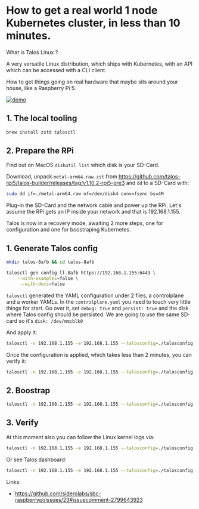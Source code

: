 # How to get a real world 1 node Kubernetes cluster, in less than 10 minutes.

What is Talos Linux ?

A very versatile Linux distribution, which ships with Kubernetes, with an API which can be accessed with a CLI client.

How to get things going on real hardware that maybe sits around your house, like a Raspberry Pi 5. 

[![demo](demo.gif)](demo.gif)


## 1. The local tooling

```sh
brew install zstd talosctl
```

## 2. Prepare the RPi

Find out on MacOS ```diskutil list``` which disk is your SD-Card.

Download, unpack ```metal-arm64.raw.zst``` from https://github.com/talos-rpi5/talos-builder/releases/tag/v1.10.2-rpi5-pre3 and ```dd``` to a SD-Card with:

```sh
sudo dd if=./metal-arm64.raw of=/dev/disk4 conv=fsync bs=4M
```

Plug-in the SD-Card and the network cable and power up the RPi. 
Let's assume the RPi gets an IP inside your network and that is 192.168.1.155.

Talos is now in a recovery mode, awaiting 2 more steps, one for configuration and one for boostraping Kubernetes. 


## 1. Generate Talos config

```sh
mkdir talos-8afb && cd talos-8afb 
```

```sh
talosctl gen config ll-8afb https://192.168.1.155:6443 \
    --with-examples=false \
     --with-docs=false
```

```talosctl``` generated the YAML configuration under 2 files, a controlplane and a worker YAMLs.
In the ```controlplane.yaml``` you need to touch very little things for start. Go over it, set ```debug: true``` and ```persist: true``` and the disk where Talos config should be persisted.
We are going to use the same SD-card so it's ```disk: /dev/mmcblk0```

And apply it:

```sh
talosctl -n 192.168.1.155 -e 192.168.1.155 --talosconfig=./talosconfig apply-config -f ./controlplane.yaml --insecure
```

Once the configuration is applied, which takes less than 2 minutes, you can verify it:

```sh
talosctl -n 192.168.1.155 -e 192.168.1.155 --talosconfig=./talosconfig version
```

## 2. Boostrap

```sh
talosctl -n 192.168.1.155 -e 192.168.1.155 --talosconfig=./talosconfig bootstrap 
```


## 3. Verify

At this moment also you can follow the Linux kernel logs via: 

```sh
talosctl -n 192.168.1.155 -e 192.168.1.155 --talosconfig=./talosconfig dmesg -f 
```

Or see Talos dashboard:

```sh
talosctl -n 192.168.1.155 -e 192.168.1.155 --talosconfig=./talosconfig dashboard  
```


Links:

- https://github.com/siderolabs/sbc-raspberrypi/issues/23#issuecomment-2799643923
